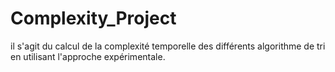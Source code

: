 # Complexity_Project
il s'agit du calcul de la complexité temporelle des différents algorithme de tri en utilisant l'approche expérimentale.
